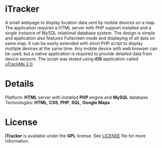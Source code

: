 # iTracker 

A small webpage to display location data sent by mobile devices on a map. The application requires a HTML server with PHP support installed and a single instance of MySQL relational database system. The design is simple and application also features Fullscreen mode and displaying of all data on same map. It can be easily extended with short PHP script to display multiple devices at the same time. Any mobile device with web browser can be used, but a native application is required to provide detailed data from device sensors. The script was tested using **iOS** application called [uTrackMe 2.0](http://itunes.apple.com/us/app/utrackme/id301731932?mt=8).

# Details
Platform: **HTML** server with installed **PHP** engine and **MySQL** database
Technologies: **HTML**, **CSS**, **PHP**, **SQL**, **Google Maps**

# License

**iTracker** is available under the **GPL** license. See [LICENSE](https://github.com/arvystate/iTracker/blob/master/LICENSE) file for more information.

